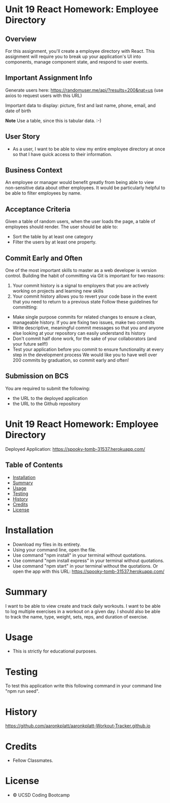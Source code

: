 # Unit 19 React Homework: Employee Directory

## Overview
For this assignment, you'll create a employee directory with React. This assignment will require you to break up your application's UI into components, manage component state, and respond to user events.

## Important Assignment Info
Generate users here:
https://randomuser.me/api/?results=200&nat=us
(use axios to request users with this URL)

Important data to display:
picture, 
first and last name, 
phone, 
email,
and date of birth

**Note**
Use a table, since this is tabular data. :-)

## User Story
* As a user, I want to be able to view my entire employee directory at once so that I have quick access to their information.

## Business Context
An employee or manager would benefit greatly from being able to view non-sensitive data about other employees. It would be particularly helpful to be able to filter employees by name.

## Acceptance Criteria
Given a table of random users, when the user loads the page, a table of employees should render. 
The user should be able to:
  * Sort the table by at least one category
  * Filter the users by at least one property.

## Commit Early and Often
One of the most important skills to master as a web developer is version control. Building the habit of committing via Git is important for two reasons:
1. Your commit history is a signal to employers that you are actively working on projects and learning new skills
2. Your commit history allows you to revert your code base in the event that you need to return to a previous state
Follow these guidelines for committing:
* Make single purpose commits for related changes to ensure a clean, manageable history. If you are fixing two issues, make two commits
* Write descriptive, meaningful commit messages so that you and anyone else looking at your repository can easily understand its history
* Don't commit half done work, for the sake of your collaborators (and your future self!)
* Test your application before you commit to ensure functionality at every step in the development process
We would like you to have well over 200 commits by graduation, so commit early and often!

## Submission on BCS
You are required to submit the following:
* the URL to the deployed application
* the URL to the Github repository



# Unit 19 React Homework: Employee Directory

Deployed Application: https://spooky-tomb-31537.herokuapp.com/

## Table of Contents

* [Installation](#installation)
* [Summary](#summary)
* [Usage](#usage)
* [Testing](#testing)
* [History](#history)
* [Credits](#credits)
* [License](#license)


# Installation

* Download my files in its entirety.
* Using your command line, open the file.
* Use command "npm install" in your terminal without quotations.
* Use command "npm install express" in your terminal without quotations.
* Use command "npm start" in your terminal without the quotations.
Or open the app with this URL: https://spooky-tomb-31537.herokuapp.com/

# Summary

I want to be able to view create and track daily workouts. I want to be able to log multiple exercises in a workout on a given day. I should also be able to track the name, type, weight, sets, reps, and duration of exercise.


# Usage

* This is strictly for educational purposes.

# Testing

To test this application write this following command in your command line "npm run seed". 

# History

https://github.com/aaronkplatt/aaronkplatt-Workout-Tracker.github.io


# Credits

* Fellow Classmates.


# License
 
* © UCSD Coding Bootcamp
